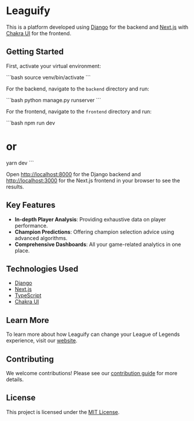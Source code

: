 # Leaguify

This is a platform developed using [Django](https://www.djangoproject.com/) for the backend and [Next.js](https://nextjs.org/) with [Chakra UI](https://chakra-ui.com/) for the frontend. 

## Getting Started

First, activate your virtual environment:

\`\`\`bash
source venv/bin/activate
\`\`\`

For the backend, navigate to the `backend` directory and run:

\`\`\`bash
python manage.py runserver
\`\`\`

For the frontend, navigate to the `frontend` directory and run:

\`\`\`bash
npm run dev
# or
yarn dev
\`\`\`

Open [http://localhost:8000](http://localhost:8000) for the Django backend and [http://localhost:3000](http://localhost:3000) for the Next.js frontend in your browser to see the results.

## Key Features

- **In-depth Player Analysis**: Providing exhaustive data on player performance.
- **Champion Predictions**: Offering champion selection advice using advanced algorithms.
- **Comprehensive Dashboards**: All your game-related analytics in one place.

## Technologies Used

- [Django](https://www.djangoproject.com/)
- [Next.js](https://nextjs.org/)
- [TypeScript](https://www.typescriptlang.org/)
- [Chakra UI](https://chakra-ui.com/)

## Learn More

To learn more about how Leaguify can change your League of Legends experience, visit our [website](#).

## Contributing

We welcome contributions! Please see our [contribution guide](CONTRIBUTING.md) for more details.

## License

This project is licensed under the [MIT License](LICENSE).
